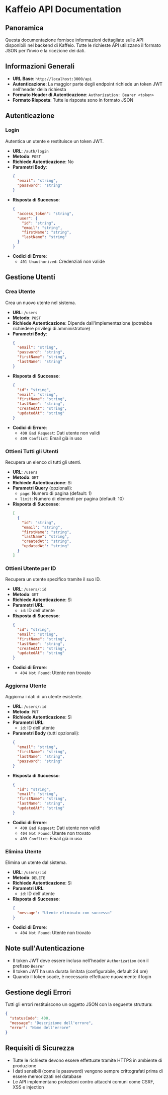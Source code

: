 # Kaffeio API Documentation

## Panoramica

Questa documentazione fornisce informazioni dettagliate sulle API disponibili nel backend di Kaffeio. Tutte le richieste API utilizzano il formato JSON per l'invio e la ricezione dei dati.

## Informazioni Generali

- **URL Base**: `http://localhost:3000/api`
- **Autenticazione**: La maggior parte degli endpoint richiede un token JWT nell'header della richiesta
- **Formato Header di Autenticazione**: `Authorization: Bearer <token>`
- **Formato Risposta**: Tutte le risposte sono in formato JSON

## Autenticazione

### Login

Autentica un utente e restituisce un token JWT.

- **URL**: `/auth/login`
- **Metodo**: `POST`
- **Richiede Autenticazione**: No
- **Parametri Body**:
  ```json
  {
    "email": "string",
    "password": "string"
  }
  ```
- **Risposta di Successo**:
  ```json
  {
    "access_token": "string",
    "user": {
      "id": "string",
      "email": "string",
      "firstName": "string",
      "lastName": "string"
    }
  }
  ```
- **Codici di Errore**:
  - `401 Unauthorized`: Credenziali non valide

## Gestione Utenti

### Crea Utente

Crea un nuovo utente nel sistema.

- **URL**: `/users`
- **Metodo**: `POST`
- **Richiede Autenticazione**: Dipende dall'implementazione (potrebbe richiedere privilegi di amministratore)
- **Parametri Body**:
  ```json
  {
    "email": "string",
    "password": "string",
    "firstName": "string",
    "lastName": "string"
  }
  ```
- **Risposta di Successo**:
  ```json
  {
    "id": "string",
    "email": "string",
    "firstName": "string",
    "lastName": "string",
    "createdAt": "string",
    "updatedAt": "string"
  }
  ```
- **Codici di Errore**:
  - `400 Bad Request`: Dati utente non validi
  - `409 Conflict`: Email già in uso

### Ottieni Tutti gli Utenti

Recupera un elenco di tutti gli utenti.

- **URL**: `/users`
- **Metodo**: `GET`
- **Richiede Autenticazione**: Sì
- **Parametri Query** (opzionali):
  - `page`: Numero di pagina (default: 1)
  - `limit`: Numero di elementi per pagina (default: 10)
- **Risposta di Successo**:
  ```json
  [
    {
      "id": "string",
      "email": "string",
      "firstName": "string",
      "lastName": "string",
      "createdAt": "string",
      "updatedAt": "string"
    }
  ]
  ```

### Ottieni Utente per ID

Recupera un utente specifico tramite il suo ID.

- **URL**: `/users/:id`
- **Metodo**: `GET`
- **Richiede Autenticazione**: Sì
- **Parametri URL**:
  - `id`: ID dell'utente
- **Risposta di Successo**:
  ```json
  {
    "id": "string",
    "email": "string",
    "firstName": "string",
    "lastName": "string",
    "createdAt": "string",
    "updatedAt": "string"
  }
  ```
- **Codici di Errore**:
  - `404 Not Found`: Utente non trovato

### Aggiorna Utente

Aggiorna i dati di un utente esistente.

- **URL**: `/users/:id`
- **Metodo**: `PUT`
- **Richiede Autenticazione**: Sì
- **Parametri URL**:
  - `id`: ID dell'utente
- **Parametri Body** (tutti opzionali):
  ```json
  {
    "email": "string",
    "firstName": "string",
    "lastName": "string",
    "password": "string"
  }
  ```
- **Risposta di Successo**:
  ```json
  {
    "id": "string",
    "email": "string",
    "firstName": "string",
    "lastName": "string",
    "updatedAt": "string"
  }
  ```
- **Codici di Errore**:
  - `400 Bad Request`: Dati utente non validi
  - `404 Not Found`: Utente non trovato
  - `409 Conflict`: Email già in uso

### Elimina Utente

Elimina un utente dal sistema.

- **URL**: `/users/:id`
- **Metodo**: `DELETE`
- **Richiede Autenticazione**: Sì
- **Parametri URL**:
  - `id`: ID dell'utente
- **Risposta di Successo**:
  ```json
  {
    "message": "Utente eliminato con successo"
  }
  ```
- **Codici di Errore**:
  - `404 Not Found`: Utente non trovato

## Note sull'Autenticazione

- Il token JWT deve essere incluso nell'header `Authorization` con il prefisso `Bearer`
- Il token JWT ha una durata limitata (configurabile, default 24 ore)
- Quando il token scade, è necessario effettuare nuovamente il login

## Gestione degli Errori

Tutti gli errori restituiscono un oggetto JSON con la seguente struttura:

```json
{
  "statusCode": 400,
  "message": "Descrizione dell'errore",
  "error": "Nome dell'errore"
}
```

## Requisiti di Sicurezza

- Tutte le richieste devono essere effettuate tramite HTTPS in ambiente di produzione
- I dati sensibili (come le password) vengono sempre crittografati prima di essere memorizzati nel database
- Le API implementano protezioni contro attacchi comuni come CSRF, XSS e injection
